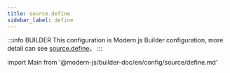 ```yaml
---
title: source.define
sidebar_label: define
---
```


:::info BUILDER
This configuration is Modern.js Builder configuration, more detail can see [source.define](https://modernjs.dev/builder/zh/api/config-source.html#source-define)。
:::

import Main from '@modern-js/builder-doc/en/config/source/define.md'

<Main />
